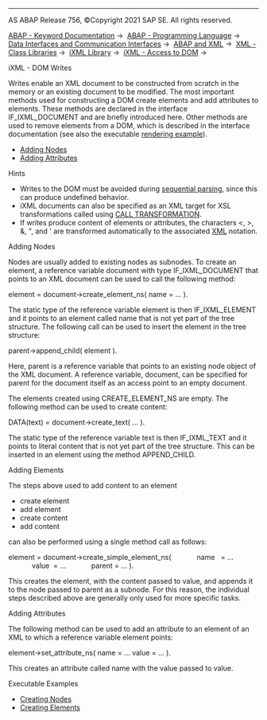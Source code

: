   

* * *

AS ABAP Release 756, ©Copyright 2021 SAP SE. All rights reserved.

[ABAP - Keyword Documentation](javascript:call_link\('abenabap.htm'\)) →  [ABAP - Programming Language](javascript:call_link\('abenabap_reference.htm'\)) →  [Data Interfaces and Communication Interfaces](javascript:call_link\('abenabap_data_communication.htm'\)) →  [ABAP and XML](javascript:call_link\('abenabap_xml.htm'\)) →  [XML - Class Libraries](javascript:call_link\('abenabap_xml_libs.htm'\)) →  [iXML Library](javascript:call_link\('abenabap_ixml_lib.htm'\)) →  [iXML - Access to DOM](javascript:call_link\('abenabap_ixml_lib_dom_access.htm'\)) → 

iXML - DOM Writes

Writes enable an XML document to be constructed from scratch in the memory or an existing document to be modified. The most important methods used for constructing a DOM create elements and add attributes to elements. These methods are declared in the interface IF\_IXML\_DOCUMENT and are briefly introduced here. Other methods are used to remove elements from a DOM, which is described in the interface documentation (see also the executable [rendering example](javascript:call_link\('abenixml_render_abexa.htm'\))).

-   [Adding Nodes](#abenabap-ixml-lib-dom-access-write-1-------adding-elements---@ITOC@@ABENABAP_IXML_LIB_DOM_ACCESS_WRITE_2)
-   [Adding Attributes](#@@ITOC@@ABENABAP_IXML_LIB_DOM_ACCESS_WRITE_3)

Hints

-   Writes to the DOM must be avoided during [sequential parsing](javascript:call_link\('abenabap_ixml_lib_parse_event.htm'\)), since this can produce undefined behavior.
-   iXML documents can also be specified as an XML target for XSL transformations called using [CALL TRANSFORMATION](javascript:call_link\('abapcall_transformation.htm'\)).
-   If writes produce content of elements or attributes, the characters <, \>, &, ", and ' are transformed automatically to the associated [XML](javascript:call_link\('abenxml_oview.htm'\)) notation.

Adding Nodes

Nodes are usually added to existing nodes as subnodes. To create an element, a reference variable document with type IF\_IXML\_DOCUMENT that points to an XML document can be used to call the following method:

element = document->create\_element\_ns( name = ... ).

The static type of the reference variable element is then IF\_IXML\_ELEMENT and it points to an element called name that is not yet part of the tree structure. The following call can be used to insert the element in the tree structure:

parent->append\_child( element ).

Here, parent is a reference variable that points to an existing node object of the XML document. A reference variable, document, can be specified for parent for the document itself as an access point to an empty document.

The elements created using CREATE\_ELEMENT\_NS are empty. The following method can be used to create content:

DATA(text) = document->create\_text( ... ).

The static type of the reference variable text is then IF\_IXML\_TEXT and it points to literal content that is not yet part of the tree structure. This can be inserted in an element using the method APPEND\_CHILD.

Adding Elements

The steps above used to add content to an element

-   create element
-   add element
-   create content
-   add content

can also be performed using a single method call as follows:

element = document->create\_simple\_element\_ns(
            name   = ...
            value  = ...
            parent = ... ).

This creates the element, with the content passed to value, and appends it to the node passed to parent as a subnode. For this reason, the individual steps described above are generally only used for more specific tasks.

Adding Attributes

The following method can be used to add an attribute to an element of an XML to which a reference variable element points:

element->set\_attribute\_ns( name = ... value = ... ).

This creates an attribute called name with the value passed to value.

Executable Examples

-   [Creating Nodes](javascript:call_link\('abenixml_crea_elem_abexa.htm'\))
-   [Creating Elements](javascript:call_link\('abenixml_crea_simple_elem_abexa.htm'\))